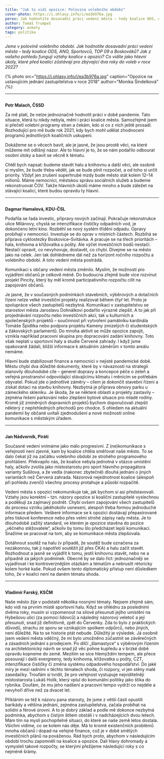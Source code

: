 ```yaml
---
title: "Jak to vidí opozice: Polovina volebního období"
cover-photo: https://i.ohlasy.info/i/ea3b976a.jpg
perex: Jak hodnotíte dosavadní práci vedení města – tedy koalice ODS, ANO, Sportovců, TOP 09 a Boskováků? Jak z vašeho pohledu fungují vztahy koalice s opozicí? Co vidíte jako hlavní úkoly, které před koalicí zůstávají do voleb v roce 2022?
author: Tomáš Trumpeš
category: ankety
tags: politika
---
```


*Jsme v polovině volebního období. Jak hodnotíte dosavadní práci vedení města – tedy koalice ODS, ANO, Sportovců, TOP 09 a Boskováků? Jak z vašeho pohledu fungují vztahy koalice s opozicí? Co vidíte jako hlavní úkoly, které před koalicí zůstávají pro zbývající dva roky do voleb v roce 2022?*

{% photo src="https://i.ohlasy.info/i/ea3b976a.jpg" caption="Opozice na ustavujícím jednání zastupitelstva v roce 2018" author="Monika Šindelková" /%}

---

<img class="profile-picture" src="https://i.ohlasy.info/i/kcshgha.jpg" alt="">

**Petr Malach, ČSSD**

Za mě platí, že nelze jednoznačně hodnotit práci v době pandemie. Tato situace, která tu nikdy nebyla, mění i práci koalice města. Samozřejmě jsem si přečetl volební programy stran a čekám, kdo si co z nich ještě prosadí. Rozhodující pro mě bude rok 2021, kdy bych mohl udělat zhodnocení programů jednotlivých koaličních uskupení.

Dokážeme se o věcech bavit, ale je jasné, že jsou prostě věci, na které můžeme mít odlišný názor. Ale to hlavní je to, že se nám podařilo odbourat osobní útoky a bavit se věcně k tématu. 

Chtěl bych napsat: budeme stavět halu a knihovnu a další věci, ale osobně si myslím, že bude třeba vědět, jak se bude plnit rozpočet, a od toho si určit priority. Vždyť jen zrušení superhrubé mzdy bude město stát kolem 12–14 milionů. Máme nemocnici, městskou správu sociálních služeb a budeme rekonstruovat ČOV. Takže hlavních úkolů máme mnoho a bude záležet na stávající koalici, které budou opravdu ty hlavní. 

---

<img class="profile-picture" src="https://i.ohlasy.info/i/d3ae898f.jpg" alt="">

**Dagmar Hamalová, KDU-ČSL**

Podařila se řada investic, přípravy nových začínají. Pokračuje rekonstrukce ulice Milánovy, chystá se intenzifikace čističky odpadních vod, je dokončeno letní kino. Rozběhl se nový systém třídění odpadu. Opravy probíhají v nemocnici. Investuje se do oprav v místních částech. Rozbíhá se příprava cyklostezky Boskovice–Svitávka. A pracuje se na třech prioritách – hala, knihovna a křižovatka u pošty. Ale výčet investičních bodů nestačí. Nestačí opravit, co nevyhovuje, dostavět, co chybí. Dívejme se na město jako na celek. Jen tak dohlédneme dál než za horizont ročního rozpočtu a volebního období. A toto vedení města postrádá.

Komunikaci s občany vedení města změnilo. Myslím, že možností pro vyjádření občanů je celkově méně. Do budoucna zřejmě bude více rozvinut projekt Pincity, který by měl kromě participativního rozpočtu cílit na zapojování občanů.

Je jasné, že v současných podmínkách stavebních, výběrových a dotačních řízení nelze velké investiční projekty realizovat během čtyř let. Proto je spolupráce všech zastupitelů nezbytná. Komunikaci v zastupitelstvu se starostovi města Jaroslavu Dohnálkovi podařilo výrazně zlepšit. A to jak při projednávání rozpočtu nebo investičních akcí, tak u kulturních a společenských projektů – součinnost při vytvoření památníku kardinála Tomáše Špidlíka nebo podpora projektu Kameny zmizelých či studentských a žákovských parlamentů. Do mnoha aktivit se může opozice zapojit, vznikla například pracovní skupina pro dopracování zadání knihovny. Toto však neplatí u sportovní haly a studie Červené zahrady. I když jsme opakovaně žádali, bližší informace k aktuálním záměrům v tomto areálu nemáme.

Hlavní bude stabilizovat finance a nemocnici v nejisté pandemické době. Městu chybí dva důležité dokumenty, které by v návaznosti na strategii stanovily dlouhodobé cíle – generel dopravy a koncepce péče o zeleň a veřejná prostranství odpovídající stávajícímu klimatu i měnícím se potřebám obyvatel. Pokud jde o jednotlivé záměry – cílem je dokončit stavební řízení a získat dotaci na stavbu knihovny. Nezbytná je příprava obnovy parku u zámeckého skleníku. Je škoda, že se některé oblasti a projekty zastavily – zejména řešení parkování nebo zlepšení bytové situace pro mladé rodiny. Kromě již zmíněných dopravních projektů bychom doporučovali zlepšit některý z nepřehledných přechodů pro chodce. S ohledem na aktuální pandemii by občané uvítali zjednodušení a nové možnosti online komunikace s městským úřadem.

---

<img class="profile-picture" src="https://i.ohlasy.info/i/ype8z0p.jpg" alt="">

**Jan Nádvorník, Piráti**

Současné vedení vnímáme jako málo progresivní. Z (ne)komunikace s veřejností není zjevné, kam by koalice chtěla směřovat naše město. To se dalo čekat již na začátku volebního období ze strohého programového prohlášení. Překvapilo nás, že koalice nebyla jednotná v otázce umístění haly, ačkoliv zvolila jako místostarostu pro sport hlavního propagátora varianty Sušilova, a že vedla (nakonec zbytečně) dlouhá jednání o jiných variantách než Červená zahrada. Názorová nejednotnost koalice (alespoň při pohledu zvenčí) všechny procesy protahuje a působí rozpačitě.

Vedení města s opozicí nekomunikuje tak, jak bychom si asi představovali. Vztahy jsou korektní – tzn. názory opozice si koaliční zastupitelé vyslechnou a poděkují za zajímavý podnět. Chybí ovšem zapojování všech zastupitelů do procesu vzniku jakéhokoliv usnesení, alespoň třeba formou jednoduché informace předem. Veškeré informace se k opozici dostávají přepasírované přes tiskové konference nebo přes velmi strohé zápisy rady města. Je to dlouhodobě zažitý standard, ve kterém je opozice stavěna do pozice „věčného stěžovatele“, ačkoliv by tomu šlo předcházet lepší komunikací. Snažíme se pracovat na tom, aby se komunikace města zlepšovala.

Dotáhnout soutěž na halu (v případě, že soutěž bude označena za nezákonnou, tak ji napotřetí soutěžit již přes ČKA) a halu začít stavět. Rozhodnout a jasně se vyjádřit k tomu, jestli knihovnu stavět, nebo ne a případně za jakých podmínek. Obecně by se dalo říct: jednoznačněji se vyjadřovat i ke kontroverznějším otázkám a tématům a nebruslit rétoricky kolem horké kaše. Pokud ovšem tento diplomatický přístup není důsledkem toho, že v koalici není na daném tématu shoda.

---

<img class="profile-picture" src="https://i.ohlasy.info/i/5hzfu14.jpg" alt="">

**Vladimír Farský, KSČM**

Naše město žije v podstatě několika nosnými tématy. Nejsem zřejmě sám, kdo vidí na prvním místě sportovní halu. Když se ohlédnu za posledními dvěma roky, musím si vzpomenout na silové přesunutí jejího umístění na Hybešovu ulici (za pomoci lidovců) a následný názorový veletoč a její přesunutí, snad již definitivně, zpět do Červenky. Zda to bylo z praktických důvodů, strachu ze sporu se vznikajícím spolkem odpůrců, nebo jiných, není důležité. Na to se historie ptát nebude. Důležitý je výsledek. Já osobně jsem vedení města vděčný, že mi bylo umožněno zúčastnit se závěrečných a zásadních jednání s prodejcem. Po dílčí „šlamastyce“ s výběrovým řízením na architektonický návrh se snad již věc pohne kupředu a v brzké době opravdu kopneme do země. Mezitím se sice hlemýždím tempem, ale přece posouvají i další evergreeny, tedy knihovna, křižovatka u pošty, CZT, intenzifikace čističky či změna systému odpadového hospodářství. Do jaké míry je mezi radními v těchto tématech shoda, či rozpory, ví jen stěny malé zasedačky. Troufám si tvrdit, že pro veřejnost vystupuje nejviditelněji místostarosta Lukáš Holík, který vplul do komunální politiky jako štika do rybníka. Doufám, že mu jeho nadšení a pracovní tempo vydrží co nejdéle a nevyhoří dříve než za dvacet let. 

Přikláním se též k názoru pana starosty, že jsme z větší části opustili barikády a většina jednání, zejména zastupitelstva, začala probíhat na solidní a férové úrovni. A to je dobrý základ a podle mě dokonce nezbytná podmínka, abychom s čistým štítem obstáli i v nadcházejících dvou letech. Mám tím na mysli pochopitelně situaci, do které se naše země letos dostala. Všichni vidíme, co se kolem nás děje. Má to kromě existenčních problémů mnoha občanů i dopad na veřejné finance, což je v době smělých investičních plánů na pováženou. Rád bych proto, abychom v následujícím období trochu zapomněli na koalice a opozice. Dali hlavy dohromady a vymysleli takové rozpočty, se kterými přežijeme následující roky s co nejméně šrámy. 

